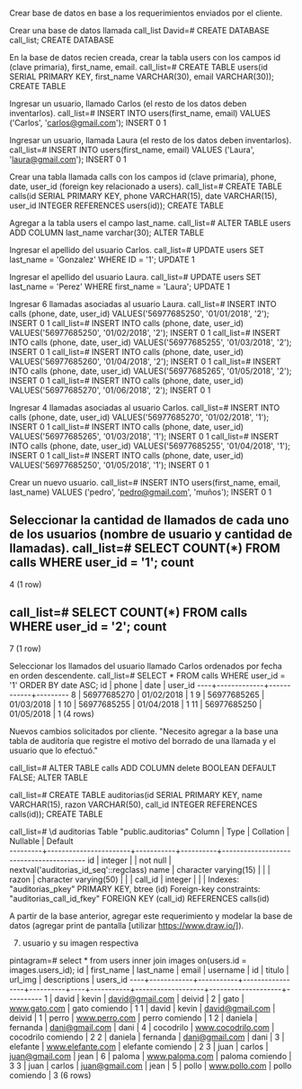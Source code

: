 Crear base de datos en base a los requerimientos enviados por el cliente.

Crear una base de datos llamada call_list
David=# CREATE DATABASE call_list;
CREATE DATABASE

En la base de datos recien creada, crear la tabla users con los campos id (clave primaria), first_name, email.
call_list=# CREATE TABLE users(id SERIAL PRIMARY KEY, first_name VARCHAR(30), email VARCHAR(30));
CREATE TABLE

Ingresar un usuario, llamado Carlos (el resto de los datos deben inventarlos).
call_list=# INSERT INTO users(first_name, email) VALUES ('Carlos', 'carlos@gmail.com');
INSERT 0 1

Ingresar un usuario, llamada Laura (el resto de los datos deben inventarlos).\
call_list=# INSERT INTO users(first_name, email) VALUES ('Laura', 'laura@gmail.com');
INSERT 0 1

Crear una tabla llamada calls con los campos id (clave primaria), phone, date, user_id (foreign key relacionado a users).
call_list=# CREATE TABLE calls(id SERIAL PRIMARY KEY, phone  VARCHAR(15), date VARCHAR(15), user_id INTEGER REFERENCES users(id));
CREATE TABLE

Agregar a la tabla users el campo last_name.
call_list=# ALTER TABLE users ADD COLUMN last_name  varchar(30);
ALTER TABLE

Ingresar el apellido del usuario Carlos.
call_list=# UPDATE users SET last_name = 'Gonzalez' WHERE ID = '1';
UPDATE 1

Ingresar el apellido del usuario Laura.
call_list=# UPDATE users SET last_name = 'Perez' WHERE first_name = 'Laura';
UPDATE 1

Ingresar 6 llamadas asociadas al usuario Laura.
call_list=# INSERT INTO calls (phone, date, user_id) VALUES('56977685250', '01/01/2018', '2');
INSERT 0 1
call_list=# INSERT INTO calls (phone, date, user_id) VALUES('56977685250', '01/02/2018', '2');
INSERT 0 1
call_list=# INSERT INTO calls (phone, date, user_id) VALUES('56977685255', '01/03/2018', '2');
INSERT 0 1
call_list=# INSERT INTO calls (phone, date, user_id) VALUES('56977685260', '01/04/2018', '2');
INSERT 0 1
call_list=# INSERT INTO calls (phone, date, user_id) VALUES('56977685265', '01/05/2018', '2');
INSERT 0 1
call_list=# INSERT INTO calls (phone, date, user_id) VALUES('56977685270', '01/06/2018', '2');
INSERT 0 1

Ingresar 4 llamadas asociadas al usuario Carlos.
call_list=# INSERT INTO calls (phone, date, user_id) VALUES('56977685270', '01/02/2018', '1');
INSERT 0 1
call_list=# INSERT INTO calls (phone, date, user_id) VALUES('56977685265', '01/03/2018', '1');
INSERT 0 1
call_list=# INSERT INTO calls (phone, date, user_id) VALUES('56977685255', '01/04/2018', '1');
INSERT 0 1
call_list=# INSERT INTO calls (phone, date, user_id) VALUES('56977685250', '01/05/2018', '1');
INSERT 0 1

Crear un nuevo usuario.
call_list=#  INSERT INTO users(first_name, email, last_name) VALUES ('pedro', 'pedro@gmail.com', 'muños');
INSERT 0 1

Seleccionar la cantidad de llamados de cada uno de los usuarios (nombre de usuario y cantidad de llamadas).
call_list=# SELECT COUNT(*) FROM calls  WHERE user_id = '1';
count 
-------
4
(1 row)

call_list=# SELECT COUNT(*) FROM calls  WHERE user_id = '2';
count 
-------
7
(1 row)



Seleccionar los llamados del usuario llamado Carlos ordenados por fecha en orden descendente.
call_list=# SELECT * FROM calls WHERE user_id = '1' ORDER BY date ASC;
id |    phone    |    date    | user_id 
----+-------------+------------+---------
8 | 56977685270 | 01/02/2018 |       1
9 | 56977685265 | 01/03/2018 |       1
10 | 56977685255 | 01/04/2018 |       1
11 | 56977685250 | 01/05/2018 |       1
(4 rows)

Nuevos cambios solicitados por cliente.
"Necesito agregar a la base una tabla de auditoría que registre el motivo del borrado de una llamada y el usuario que lo efectuó."

call_list=# ALTER TABLE calls ADD COLUMN delete BOOLEAN DEFAULT FALSE;
ALTER TABLE

call_list=# CREATE TABLE auditorias(id SERIAL PRIMARY KEY, name  VARCHAR(15), razon VARCHAR(50), call_id INTEGER REFERENCES calls(id));
CREATE TABLE


call_list=# \d auditorias
Table "public.auditorias"
Column  |         Type          | Collation | Nullable |                Default                 
---------+-----------------------+-----------+----------+----------------------------------------
id      | integer               |           | not null | nextval('auditorias_id_seq'::regclass)
name    | character varying(15) |           |          | 
razon   | character varying(50) |           |          | 
call_id | integer               |           |          | 
Indexes:
"auditorias_pkey" PRIMARY KEY, btree (id)
Foreign-key constraints:
"auditorias_call_id_fkey" FOREIGN KEY (call_id) REFERENCES calls(id)


A partir de la base anterior, agregar este requerimiento y modelar la base de datos (agregar print de pantalla [utilizar https://www.draw.io/]).


7) usuario y su imagen respectiva

pintagram=# select * from users inner join images on(users.id = images.users_id);
id | first_name | last_name |      email      | username | id |  titulo   |      url_img      |    descriptions    | users_id 
----+------------+-----------+-----------------+----------+----+-----------+-------------------+--------------------+----------
1 | david      | kevin     | david@gmail.com | deivid   |  2 | gato      | www.gato.com      | gato comiendo      |        1
1 | david      | kevin     | david@gmail.com | deivid   |  1 | perro     | www.perro.com     | perro comiendo     |        1
2 | daniela    | fernanda  | dani@gmail.com  | dani     |  4 | cocodrilo | www.cocodrilo.com | cocodrilo comiendo |        2
2 | daniela    | fernanda  | dani@gmail.com  | dani     |  3 | elefante  | www.elefante.com  | elefante comiendo  |        2
3 | juan       | carlos    | juan@gmail.com  | jean     |  6 | paloma    | www.paloma.com    | paloma comiendo    |        3
3 | juan       | carlos    | juan@gmail.com  | jean     |  5 | pollo     | www.pollo.com     | pollo comiendo     |        3
(6 rows)
